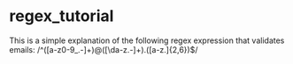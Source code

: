 # regex_tutorial
This is a simple explanation of the following regex expression that validates emails: /^([a-z0-9_\.-]+)@([\da-z\.-]+)\.([a-z\.]{2,6})$/

